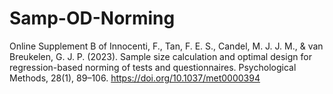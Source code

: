 # Samp-OD-Norming
 Online Supplement B of Innocenti, F., Tan, F. E. S., Candel, M. J. J. M., & van Breukelen, G. J. P. (2023). Sample size calculation and optimal design for regression-based norming of tests and questionnaires. Psychological Methods, 28(1), 89–106. https://doi.org/10.1037/met0000394
